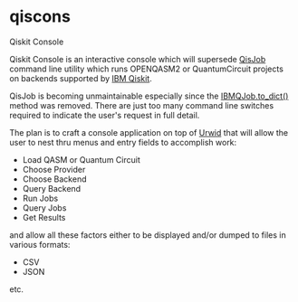# qiscons
Qiskit Console

Qiskit Console is an interactive console which will supersede [QisJob](https://github.com/jwoehr/qis_job) command line utility which runs OPENQASM2 or QuantumCircuit projects on backends supported by [IBM Qiskit](https://github.com/Qiskit).

QisJob is becoming unmaintainable especially since the [IBMQJob.to_dict()](https://qiskit.org/documentation/stubs/qiskit.providers.ibmq.job.IBMQJob.to_dict.html#qiskit.providers.ibmq.job.IBMQJob.to_dict) method was removed. There are just too many command line switches required to indicate the user's request in full detail.

The plan is to craft a console application on top of [Urwid](https://github.com/urwid/urwid) that will allow the user to nest thru menus and entry fields to accomplish work:

* Load QASM or Quantum Circuit
* Choose Provider
* Choose Backend
* Query Backend
* Run Jobs
* Query Jobs
* Get Results

and allow all these factors either to be displayed and/or dumped to files in various formats:

* CSV
* JSON

etc.
